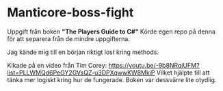 # Manticore-boss-fight
Uppgift från boken <b>"The Players Guide to C#"</b>
Körde egen repo på denna för att  separera från de mindre uppgifterna.

Jag kände mig till en början riktigt lost kring methods.

Kikade på en video från Tim Corey:
https://youtu.be/-9b8NRqjUFM?list=PLLWMQd6PeGY2GVsQZ-u3DPXqwwKW8MkiP
Vilket hjälpte till att tänka mer logiskt kring hur de fungerade.
Boken var dessvärre lite otydlig.
